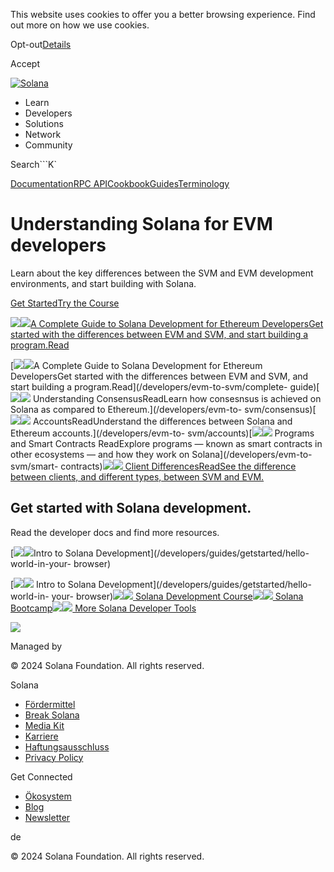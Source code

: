 This website uses cookies to offer you a better browsing experience. Find out
more on how we use cookies.

Opt-out[Details](/de/privacy-policy#collection-of-information)

Accept

[![Solana](/_next/static/media/logotype.e4df684f.svg)](/de)

  * Learn
  * Developers
  * Solutions
  * Network
  * Community

Search```K`

[Documentation](/de/docs)[RPC
API](/de/docs/rpc)[Cookbook](/de/developers/cookbook)[Guides](/de/developers/guides)[Terminology](/de/docs/terminology)

# Understanding Solana for EVM developers

Learn about the key differences between the SVM and EVM development
environments, and start building with Solana.

[Get Started](/developers/evm-to-svm/complete-guide)[Try the
Course](https://www.rareskills.io/solana-tutorial)

[![](/_next/image?url=https%3A%2F%2Fcdn.builder.io%2Fapi%2Fv1%2Fimage%2Fassets%252Fce0c7323a97a4d91bd0baa7490ec9139%252Ff1d4c0384bf94fd4bd51807305310e9e&w=3840&q=75)![](/_next/image?url=https%3A%2F%2Fcdn.builder.io%2Fapi%2Fv1%2Fimage%2Fassets%252Fce0c7323a97a4d91bd0baa7490ec9139%252Fdfb1773873354d118d134beca2334288&w=3840&q=75)A
Complete Guide to Solana Development for Ethereum DevelopersGet started with
the differences between EVM and SVM, and start building a
program.Read](/developers/evm-to-svm/complete-guide)

[![](/_next/image?url=https%3A%2F%2Fcdn.builder.io%2Fapi%2Fv1%2Fimage%2Fassets%252Fce0c7323a97a4d91bd0baa7490ec9139%252Ff1d4c0384bf94fd4bd51807305310e9e&w=3840&q=75)![](/_next/image?url=https%3A%2F%2Fcdn.builder.io%2Fapi%2Fv1%2Fimage%2Fassets%252Fce0c7323a97a4d91bd0baa7490ec9139%252Fdfb1773873354d118d134beca2334288&w=3840&q=75)A
Complete Guide to Solana Development for Ethereum DevelopersGet started with
the differences between EVM and SVM, and start building a
program.Read](/developers/evm-to-svm/complete-
guide)[![](/_next/image?url=https%3A%2F%2Fcdn.builder.io%2Fapi%2Fv1%2Fimage%2Fassets%252Fce0c7323a97a4d91bd0baa7490ec9139%252F421b60c862fb4c2c9b9dc17ad67ff979&w=3840&q=75)![](/_next/image?url=https%3A%2F%2Fcdn.builder.io%2Fapi%2Fv1%2Fimage%2Fassets%252Fce0c7323a97a4d91bd0baa7490ec9139%252F421b60c862fb4c2c9b9dc17ad67ff979&w=3840&q=75)
Understanding ConsensusReadLearn how consesnsus is achieved on Solana as
compared to Ethereum.](/developers/evm-to-
svm/consensus)[![](/_next/image?url=https%3A%2F%2Fcdn.builder.io%2Fapi%2Fv1%2Fimage%2Fassets%252Fce0c7323a97a4d91bd0baa7490ec9139%252F421b60c862fb4c2c9b9dc17ad67ff979&w=3840&q=75)![](/_next/image?url=https%3A%2F%2Fcdn.builder.io%2Fapi%2Fv1%2Fimage%2Fassets%252Fce0c7323a97a4d91bd0baa7490ec9139%252F421b60c862fb4c2c9b9dc17ad67ff979&w=3840&q=75)
AccountsReadUnderstand the differences between Solana and Ethereum
accounts.](/developers/evm-to-
svm/accounts)[![](/_next/image?url=https%3A%2F%2Fcdn.builder.io%2Fapi%2Fv1%2Fimage%2Fassets%252Fce0c7323a97a4d91bd0baa7490ec9139%252F421b60c862fb4c2c9b9dc17ad67ff979&w=3840&q=75)![](/_next/image?url=https%3A%2F%2Fcdn.builder.io%2Fapi%2Fv1%2Fimage%2Fassets%252Fce0c7323a97a4d91bd0baa7490ec9139%252F421b60c862fb4c2c9b9dc17ad67ff979&w=3840&q=75)
Programs and Smart Contracts ReadExplore programs — known as smart contracts
in other ecosystems — and how they work on Solana](/developers/evm-to-
svm/smart-
contracts)[![](/_next/image?url=https%3A%2F%2Fcdn.builder.io%2Fapi%2Fv1%2Fimage%2Fassets%252Fce0c7323a97a4d91bd0baa7490ec9139%252F421b60c862fb4c2c9b9dc17ad67ff979&w=3840&q=75)![](/_next/image?url=https%3A%2F%2Fcdn.builder.io%2Fapi%2Fv1%2Fimage%2Fassets%252Fce0c7323a97a4d91bd0baa7490ec9139%252F421b60c862fb4c2c9b9dc17ad67ff979&w=3840&q=75)
Client DifferencesReadSee the difference between clients, and different types,
between SVM and EVM.](/developers/evm-to-svm/client-differences)

## Get started with Solana development.

Read the developer docs and find more resources.

[![](/_next/image?url=https%3A%2F%2Fcdn.builder.io%2Fapi%2Fv1%2Fimage%2Fassets%252Fce0c7323a97a4d91bd0baa7490ec9139%252Fdfb1773873354d118d134beca2334288&w=3840&q=75)![](/_next/image?url=https%3A%2F%2Fcdn.builder.io%2Fapi%2Fv1%2Fimage%2Fassets%252Fce0c7323a97a4d91bd0baa7490ec9139%252Fdfb1773873354d118d134beca2334288&w=3840&q=75)Intro
to Solana Development](/developers/guides/getstarted/hello-world-in-your-
browser)

[![](/_next/image?url=https%3A%2F%2Fcdn.builder.io%2Fapi%2Fv1%2Fimage%2Fassets%252Fce0c7323a97a4d91bd0baa7490ec9139%252Fdfb1773873354d118d134beca2334288&w=3840&q=75)![](/_next/image?url=https%3A%2F%2Fcdn.builder.io%2Fapi%2Fv1%2Fimage%2Fassets%252Fce0c7323a97a4d91bd0baa7490ec9139%252Fdfb1773873354d118d134beca2334288&w=3840&q=75)
Intro to Solana Development](/developers/guides/getstarted/hello-world-in-
your-
browser)[![](/_next/image?url=https%3A%2F%2Fcdn.builder.io%2Fapi%2Fv1%2Fimage%2Fassets%252Fce0c7323a97a4d91bd0baa7490ec9139%252Fdfb1773873354d118d134beca2334288&w=3840&q=75)![](/_next/image?url=https%3A%2F%2Fcdn.builder.io%2Fapi%2Fv1%2Fimage%2Fassets%252Fce0c7323a97a4d91bd0baa7490ec9139%252Fdfb1773873354d118d134beca2334288&w=3840&q=75)
Solana Development
Course](https://www.soldev.app/course)[![](/_next/image?url=https%3A%2F%2Fcdn.builder.io%2Fapi%2Fv1%2Fimage%2Fassets%252Fce0c7323a97a4d91bd0baa7490ec9139%252Fdfb1773873354d118d134beca2334288&w=3840&q=75)![](/_next/image?url=https%3A%2F%2Fcdn.builder.io%2Fapi%2Fv1%2Fimage%2Fassets%252Fce0c7323a97a4d91bd0baa7490ec9139%252Fdfb1773873354d118d134beca2334288&w=3840&q=75)
Solana
Bootcamp](https://youtu.be/0P8JeL3TURU?feature=shared)[![](/_next/image?url=https%3A%2F%2Fcdn.builder.io%2Fapi%2Fv1%2Fimage%2Fassets%252Fce0c7323a97a4d91bd0baa7490ec9139%252Fdfb1773873354d118d134beca2334288&w=3840&q=75)![](/_next/image?url=https%3A%2F%2Fcdn.builder.io%2Fapi%2Fv1%2Fimage%2Fassets%252Fce0c7323a97a4d91bd0baa7490ec9139%252Fdfb1773873354d118d134beca2334288&w=3840&q=75)
More Solana Developer Tools](/developers)

![](https://cdn.builder.io/api/v1/pixel?apiKey=ce0c7323a97a4d91bd0baa7490ec9139)

Managed by

[](/de)

[](/youtube)[](/twitter)[](/discord)[](/reddit)[](/github)[](/telegram)

© 2024 Solana Foundation. All rights reserved.

Solana

  * [Fördermittel](https://solana.org/grants)
  * [Break Solana](https://break.solana.com/)
  * [Media Kit](/de/branding)
  * [Karriere](https://jobs.solana.com/)
  * [Haftungsausschluss](/de/tos)
  * [Privacy Policy](/de/privacy-policy)

Get Connected

  * [Ökosystem](/de/ecosystem)
  * [Blog](/de/news)
  * [Newsletter](/de/newsletter)

de

© 2024 Solana Foundation. All rights reserved.

